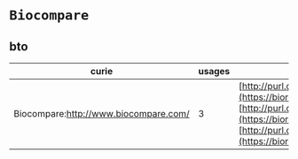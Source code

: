 # `Biocompare`
## bto
| curie                                 |   usages | nodes                                                                                                                                                                                                                                                                                                                                             |
|---------------------------------------|----------|---------------------------------------------------------------------------------------------------------------------------------------------------------------------------------------------------------------------------------------------------------------------------------------------------------------------------------------------------|
| Biocompare:http://www.biocompare.com/ |        3 | [http://purl.obolibrary.org/obo/BTO:0005267](https://bioregistry.io/http://purl.obolibrary.org/obo/BTO:0005267), [http://purl.obolibrary.org/obo/BTO:0005480](https://bioregistry.io/http://purl.obolibrary.org/obo/BTO:0005480), [http://purl.obolibrary.org/obo/BTO:0006075](https://bioregistry.io/http://purl.obolibrary.org/obo/BTO:0006075) |
